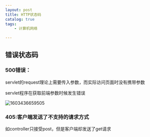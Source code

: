 ```yaml
---
layout: post
title: HTTP状态码
catalog: true
tags:
    - 计算机网络

---
```




## 错误状态码

### 500错误：

servlet的request理论上需要传入参数，而实际访问页面时没有携带参数

servlet程序在获取前端参数时候发生错误

![1603436659505](https://gitee.com/chrisxyq/picgo/raw/master/img/1603436659505.png)

### 405:客户端发送了不支持的请求方式

如controller只接受post，但是客户端却发送了get请求